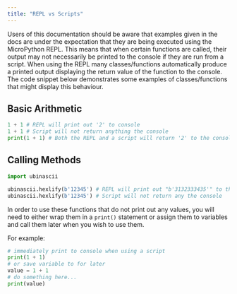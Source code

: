 ```yaml
---
title: "REPL vs Scripts"
---
```


Users of this documentation should be aware that examples given in the docs are under the expectation that they are being executed using the MicroPython REPL. This means that when certain functions are called, their output may not necessarily be printed to the console if they are run from a script. When using the REPL many classes/functions automatically produce a printed output displaying the return value of the function to the console. The code snippet below demonstrates some examples of classes/functions that might display this behaviour.

## Basic Arithmetic

```python
1 + 1 # REPL will print out '2' to console
1 + 1 # Script will not return anything the console
print(1 + 1) # Both the REPL and a script will return '2' to the console
```

## Calling Methods

```python
import ubinascii

ubinascii.hexlify(b'12345') # REPL will print out "b'3132333435'" to the console
ubinascii.hexlify(b'12345') # Script will not return any the console
```

In order to use these functions that do not print out any values, you will need to either wrap them in a `print()` statement or assign them to variables and call them later when you wish to use them.

For example:

```python
# immediately print to console when using a script
print(1 + 1)
# or save variable to for later
value = 1 + 1
# do something here...
print(value)
```


